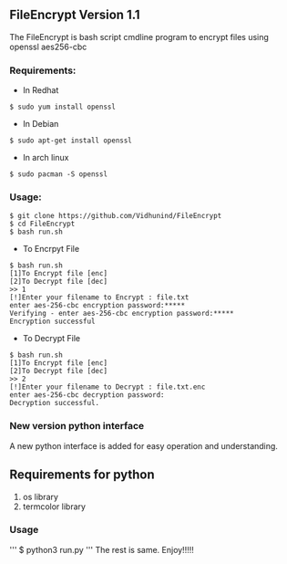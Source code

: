 ## FileEncrypt Version 1.1

The FileEncrypt is bash script cmdline program to encrypt files using openssl aes256-cbc

### Requirements:
 
- In Redhat 
```
$ sudo yum install openssl
```
- In Debian
```
$ sudo apt-get install openssl
```
- In arch linux
```
$ sudo pacman -S openssl
```
### Usage:
```
$ git clone https://github.com/Vidhunind/FileEncrypt
$ cd FileEncrypt
$ bash run.sh
```
- To Encrpyt File
```
$ bash run.sh
[1]To Encrypt file [enc]
[2]To Decrypt file [dec]
>> 1
[!]Enter your filename to Encrypt : file.txt
enter aes-256-cbc encryption password:*****
Verifying - enter aes-256-cbc encryption password:*****
Encryption successful
```
- To Decrypt File
```
$ bash run.sh
[1]To Encrypt file [enc]
[2]To Decrypt file [dec]
>> 2
[!]Enter your filename to Decrypt : file.txt.enc
enter aes-256-cbc decryption password:
Decryption successful.
```
### New version python interface

A new python interface is added for easy operation and understanding. 

## Requirements for python 

1. os library 
2. termcolor library

### Usage
'''
$ python3 run.py
'''
The rest is same. Enjoy!!!!!